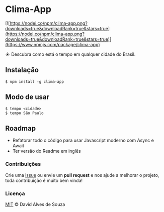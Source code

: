 # Clima-App
[![https://nodei.co/npm/clima-app.png?downloads=true&downloadRank=true&stars=true](https://nodei.co/npm/clima-app.png?downloads=true&downloadRank=true&stars=true)](https://www.npmjs.com/package/clima-app)

:sunny: Descubra como está o tempo em qualquer cidade do Brasil.

## Instalação

```shell
$ npm install -g clima-app
```

## Modo de usar

```shell
$ tempo <cidade>
$ tempo São Paulo
```

## Roadmap

- Refatorar todo o código para usar Javascript moderno com Async e Await
- Ter versão do Readme em inglês

### Contribuições

Crie uma [issue](https://github.com/davidalves1/clima-app/issues/new) ou envie um **pull request** e nos ajude a melhorar o projeto, toda contribuição é muito bem vinda!

### Licença

[MIT](https://github.com/davidalves1/clima-app/blob/master/LICENSE) © David Alves de Souza

